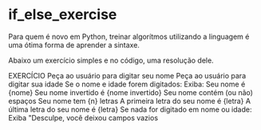 # if_else_exercise

Para quem é novo em Python, treinar algorítmos utilizando a linguagem é uma ótima forma de aprender a sintaxe.

Abaixo um exercício simples e no código, uma resolução dele.

EXERCÍCIO
Peça ao usuário para digitar seu nome
Peça ao usuário para digitar sua idade
Se o nome e idade forem digitados:
Exiba:
Seu nome é {nome}
Seu nome invertido é {nome invertido}
Seu nome contém (ou não) espaços
Seu nome tem {n} letras
A primeira letra do seu nome é {letra}
A última letra do seu nome é {letra}
Se nada for digitado em nome ou idade:
Exiba "Desculpe, você deixou campos vazios


